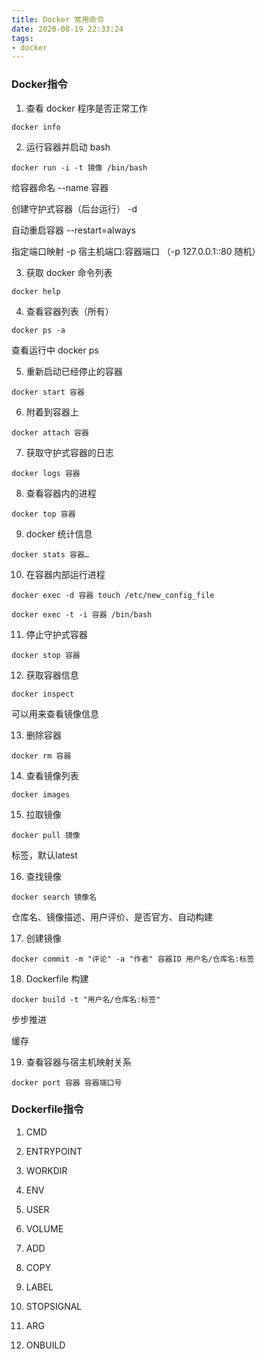 ```yaml
---
title: Docker 常用命令
date: 2020-08-19 22:33:24
tags:
- docker
---
```


###  Docker指令

1. 查看 docker 程序是否正常工作
```
docker info
```

2. 运行容器并启动 bash
```
docker run -i -t 镜像 /bin/bash
```
给容器命名 --name 容器

创建守护式容器（后台运行） -d

自动重启容器 --restart=always

指定端口映射 -p 宿主机端口:容器端口 （-p 127.0.0.1::80 随机）

3. 获取 docker 命令列表
```
docker help
```

4. 查看容器列表（所有）
```
docker ps -a
```
查看运行中 docker ps

5. 重新启动已经停止的容器
```
docker start 容器
```

6. 附着到容器上
```
docker attach 容器
```

7. 获取守护式容器的日志
```
docker logs 容器
```

8. 查看容器内的进程
```
docker top 容器
```

9. docker 统计信息
```
docker stats 容器…
```

10. 在容器内部运行进程
```
docker exec -d 容器 touch /etc/new_config_file

docker exec -t -i 容器 /bin/bash
```

11. 停止守护式容器
```
docker stop 容器
```

12. 获取容器信息
```
docker inspect
```
可以用来查看镜像信息

13. 删除容器
```
docker rm 容器
```

14. 查看镜像列表
```
docker images
```

15. 拉取镜像
```
docker pull 镜像
```
标签，默认latest

16. 查找镜像
```
docker search 镜像名
```
仓库名、镜像描述、用户评价、是否官方、自动构建

17. 创建镜像
```
docker commit -m "评论" -a "作者" 容器ID 用户名/仓库名:标签
```

18. Dockerfile 构建
```
docker build -t "用户名/仓库名:标签"
```
步步推进

缓存

19. 查看容器与宿主机映射关系
```
docker port 容器 容器端口号
```

### Dockerfile指令

1. CMD

2. ENTRYPOINT

3. WORKDIR

4. ENV

5. USER

6. VOLUME

7. ADD

8. COPY

9. LABEL

10. STOPSIGNAL

11. ARG

12. ONBUILD